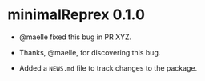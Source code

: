# minimalReprex 0.1.0

* @maelle fixed this bug in PR XYZ.

* Thanks, @maelle, for discovering this bug.

* Added a `NEWS.md` file to track changes to the package.
